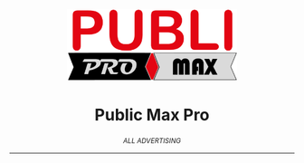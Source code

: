 <p align="center">
    <img src="assets/images/logo.png" alt="Publi Max Pro logo" width="300px">
</p>
<h1 align="center">
    Public Max Pro
    <br>
</h1>
    <p align="center">
        <i align="center"><small>ALL ADVERTISING</small></i>
    </p>
    <hr>
</p>